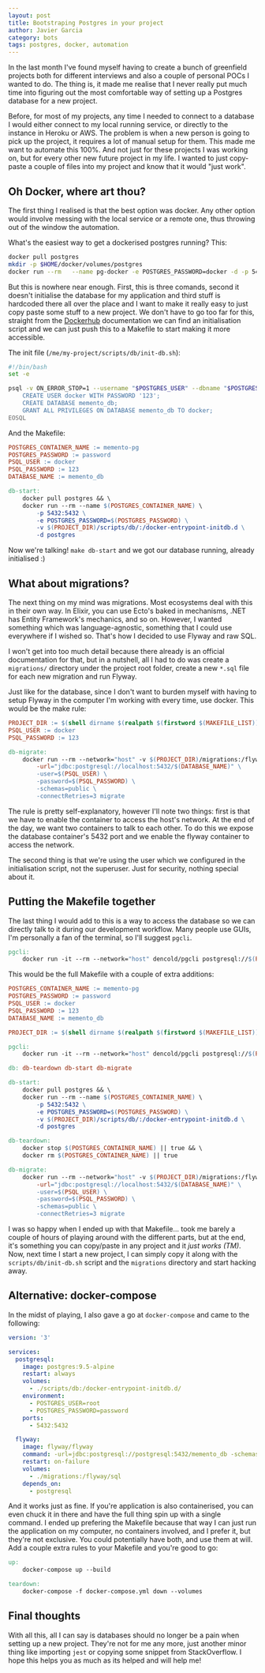 ```yaml
---
layout: post
title: Bootstraping Postgres in your project
author: Javier Garcia
category: bots
tags: postgres, docker, automation
---
```


In the last month I've found myself having to create a bunch of greenfield
projects both for different interviews and also a couple of personal POCs I
wanted to do. The thing is, it made me realise that I never really put much
time into figuring out the most comfortable way of setting up a Postgres
database for a new project.

Before, for most of my projects, any time I needed to connect to a database I
would either connect to my local running service, or directly to the instance
in Heroku or AWS. The problem is when a new person is going to pick up the
project, it requires a lot of manual setup for them. This made me want to
automate this 100%.  And not just for these projects I was working on, but for
every other new future project in my life. I wanted to just copy-paste a couple
of files into my project and know that it would "just work".

## Oh Docker, where art thou?

The first thing I realised is that the best option was docker. Any other option
would involve messing with the local service or a remote one, thus throwing out
of the window the automation.

What's the easiest way to get a dockerised postgres running? This:

```sh
docker pull postgres
mkdir -p $HOME/docker/volumes/postgres
docker run --rm   --name pg-docker -e POSTGRES_PASSWORD=docker -d -p 5432:5432 -v $HOME/docker/volumes/postgres:/var/lib/postgresql/data postgres
```

But this is nowhere near enough. First, this is three comands, second it
doesn't initialise the database for my application and third stuff is hardcoded
there all over the place and I want to make it really easy to just copy paste
some stuff to a new project. We don't have to go too far for this, straight
from the [Dockerhub][0] documentation we can find an initialisation script and
we can just push this to a Makefile to start making it more accessible.

The init file (`/me/my-project/scripts/db/init-db.sh`):

```bash
#!/bin/bash
set -e

psql -v ON_ERROR_STOP=1 --username "$POSTGRES_USER" --dbname "$POSTGRES_DB" <<-EOSQL
    CREATE USER docker WITH PASSWORD '123';
    CREATE DATABASE memento_db;
    GRANT ALL PRIVILEGES ON DATABASE memento_db TO docker;
EOSQL
```

And the Makefile:

```Makefile
POSTGRES_CONTAINER_NAME := memento-pg
POSTGRES_PASSWORD := password
PSQL_USER := docker
PSQL_PASSWORD := 123
DATABASE_NAME := memento_db

db-start:
	docker pull postgres && \
	docker run --rm --name $(POSTGRES_CONTAINER_NAME) \
		-p 5432:5432 \
		-e POSTGRES_PASSWORD=$(POSTGRES_PASSWORD) \
		-v $(PROJECT_DIR)/scripts/db/:/docker-entrypoint-initdb.d \
		-d postgres
```

Now we're talking! `make db-start` and we got our database running, already
initialised :)

## What about migrations?

The next thing on my mind was migrations. Most ecosystems deal with this in
their own way. In Elixir, you can use Ecto's baked in mechanisms, .NET has
Entity Framework's mechanics, and so on. However, I wanted something which was
language-agnostic, something that I could use everywhere if I wished so. That's
how I decided to use Flyway and raw SQL.

I won't get into too much detail because there already is an official
documentation for that, but in a nutshell, all I had to do was create a
`migrations/` directory under the project root folder, create a new `*.sql`
file for each new migration and run Flyway.

Just like for the database, since I don't want to burden myself with having to
setup Flyway in the computer I'm working with every time, use docker. This
would be the make rule:

```Makefile
PROJECT_DIR := $(shell dirname $(realpath $(firstword $(MAKEFILE_LIST))))
PSQL_USER := docker
PSQL_PASSWORD := 123

db-migrate:
	docker run --rm --network="host" -v $(PROJECT_DIR)/migrations:/flyway/sql dhoer/flyway:alpine \
		-url="jdbc:postgresql://localhost:5432/$(DATABASE_NAME)" \
		-user=$(PSQL_USER) \
		-password=$(PSQL_PASSWORD) \
		-schemas=public \
		-connectRetries=3 migrate
```

The rule is pretty self-explanatory, however I'll note two things: first is
that we have to enable the container to access the host's network. At the end
of the day, we want two containers to talk to each other. To do this we expose
the database container's 5432 port and we enable the flyway container to access
the network.

The second thing is that we're using the user which we configured in the
initialisation script, not the superuser. Just for security, nothing special
about it.

## Putting the Makefile together

The last thing I would add to this is a way to access the database so we
can directly talk to it during our development workflow. Many people use GUIs, I'm
personally a fan of the terminal, so I'll suggest `pgcli`.

```Makefile
pgcli:
	docker run -it --rm --network="host" dencold/pgcli postgresql://$(PSQL_USER):$(PSQL_PASSWORD)@localhost:5432/$(DATABASE_NAME)
```

This would be the full Makefile with a couple of extra additions:

```Makefile
POSTGRES_CONTAINER_NAME := memento-pg
POSTGRES_PASSWORD := password
PSQL_USER := docker
PSQL_PASSWORD := 123
DATABASE_NAME := memento_db

PROJECT_DIR := $(shell dirname $(realpath $(firstword $(MAKEFILE_LIST))))

pgcli:
	docker run -it --rm --network="host" dencold/pgcli postgresql://$(PSQL_USER):$(PSQL_PASSWORD)@localhost:5432/$(DATABASE_NAME)

db: db-teardown db-start db-migrate

db-start:
	docker pull postgres && \
	docker run --rm --name $(POSTGRES_CONTAINER_NAME) \
		-p 5432:5432 \
		-e POSTGRES_PASSWORD=$(POSTGRES_PASSWORD) \
		-v $(PROJECT_DIR)/scripts/db/:/docker-entrypoint-initdb.d \
		-d postgres

db-teardown:
	docker stop $(POSTGRES_CONTAINER_NAME) || true && \
	docker rm $(POSTGRES_CONTAINER_NAME) || true

db-migrate:
	docker run --rm --network="host" -v $(PROJECT_DIR)/migrations:/flyway/sql dhoer/flyway:alpine \
		-url="jdbc:postgresql://localhost:5432/$(DATABASE_NAME)" \
		-user=$(PSQL_USER) \
		-password=$(PSQL_PASSWORD) \
		-schemas=public \
		-connectRetries=3 migrate
```

I was so happy when I ended up with that Makefile... took me barely a couple of
hours of playing around with the different parts, but at the end, it's
something you can copy/paste in any project and it _just works (TM)_. Now, next
time I start a new project, I can simply copy it along with the
`scripts/db/init-db.sh` script and the `migrations` directory and start hacking
away.

## Alternative: docker-compose

In the midst of playing, I also gave a go at `docker-compose` and came to the following:

```yaml
version: '3'

services:
  postgresql:
    image: postgres:9.5-alpine
    restart: always
    volumes:
      - ./scripts/db:/docker-entrypoint-initdb.d/
    environment:
      - POSTGRES_USER=root
      - POSTGRES_PASSWORD=password
    ports:
      - 5432:5432

  flyway:
    image: flyway/flyway
    command: -url=jdbc:postgresql://postgresql:5432/memento_db -schemas=public -user=docker -password=123 -connectRetries=60 migrate
    restart: on-failure
    volumes:
      - ./migrations:/flyway/sql
    depends_on:
      - postgresql
```

And it works just as fine. If you're application is also containerised, you can
even chuck it in there and have the full thing spin up with a single command. I
ended up prefering the Makefile because that way I can just run the application
on my computer, no containers involved, and I prefer it, but they're not
exclusive.  You could potentially have both, and use them at will. Add a couple
extra rules to your Makefile and you're good to go:

```Makefile
up:
	docker-compose up --build

teardown:
	docker-compose -f docker-compose.yml down --volumes
```

## Final thoughts

With all this, all I can say is databases should no longer be a pain when
setting up a new project. They're not for me any more, just another minor thing
like importing `jest` or copying some snippet from StackOverflow. I hope this
helps you as much as its helped and will help me!

[0]: https://hub.docker.com/_/postgres
